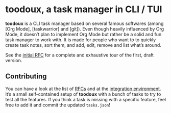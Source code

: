 # toodoux, a task manager in CLI / TUI

**toodoux** is a CLI task manager based on several famous softwares (among [Org Mode], [taskwarrior] and [git]).
Even though heavily influenced by Org Mode, it doesn’t plan to implement Org Mode but rather be a
solid and fun task manager to work with. It is made for people who want to to quickly create task
notes, sort them, and add, edit, remove and list what’s around.

See the [initial RFC] for a complete and exhaustive tour of the first, draft version.

## Contributing

You can have a look at the list of [RFCs](rfcs) and at the [integration environment](./intg-tests). It’s a small
self-contained setup of **toodoux** with a bunch of tasks to try to test all the features. If you think a task is
missing with a specific feature, feel free to add it and commit the updated `tasks.json`!

[initial RFC]: rfcs/0001-initial-design.md
